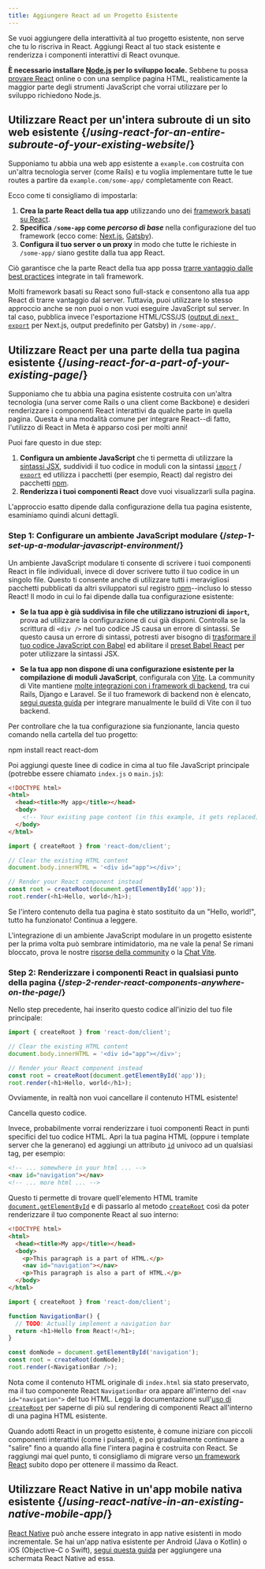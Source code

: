 ```yaml
---
title: Aggiungere React ad un Progetto Esistente
---
```


<Intro>

Se vuoi aggiungere della interattività al tuo progetto esistente, non serve che tu lo riscriva in React. Aggiungi React al tuo stack esistente e renderizza i componenti interattivi di React ovunque.

</Intro>

<Note>

**È necessario installare [Node.js](https://nodejs.org/en/) per lo sviluppo locale.** Sebbene tu possa [provare React](/learn/installation#try-react) online o con una semplice pagina HTML, realisticamente la maggior parte degli strumenti JavaScript che vorrai utilizzare per lo sviluppo richiedono Node.js.

</Note>

## Utilizzare React per un'intera subroute di un sito web esistente {/*using-react-for-an-entire-subroute-of-your-existing-website*/}

Supponiamo tu abbia una web app esistente a `example.com` costruita con un'altra tecnologia server (come Rails) e tu voglia implementare tutte le tue routes a partire da `example.com/some-app/` completamente con React.

Ecco come ti consigliamo di impostarla:

1. **Crea la parte React della tua app** utilizzando uno dei [framework basati su React](/learn/start-a-new-react-project).
2. **Specifica `/some-app` come *percorso di base*** nella configurazione del tuo framework (ecco come: [Next.js](https://nextjs.org/docs/api-reference/next.config.js/basepath), [Gatsby](https://www.gatsbyjs.com/docs/how-to/previews-deploys-hosting/path-prefix/)).
3. **Configura il tuo server o un proxy** in modo che tutte le richieste in `/some-app/` siano gestite dalla tua app React.

Ciò garantisce che la parte React della tua app possa [trarre vantaggio dalle best practices](/learn/start-a-new-react-project#can-i-use-react-without-a-framework) integrate in tali framework.

Molti framework basati su React sono full-stack e consentono alla tua app React di trarre vantaggio dal server. Tuttavia, puoi utilizzare lo stesso approccio anche se non puoi o non vuoi eseguire JavaScript sul server. In tal caso, pubblica invece l'esportazione HTML/CSS/JS ([output di `next export`](https://nextjs.org/docs/advanced-features/static-html-export) per Next.js, output predefinito per Gatsby) in `/some-app/`.

## Utilizzare React per una parte della tua pagina esistente {/*using-react-for-a-part-of-your-existing-page*/}

Supponiamo che tu abbia una pagina esistente costruita con un'altra tecnologia (una server come Rails o una client come Backbone) e desideri renderizzare i componenti React interattivi da qualche parte in quella pagina. Questa è una modalità comune per integrare React--di fatto, l'utilizzo di React in Meta è apparso così per molti anni!

Puoi fare questo in due step:

1. **Configura un ambiente JavaScript** che ti permetta di utilizzare la [sintassi JSX](/learn/writing-markup-with-jsx), suddividi il tuo codice in moduli con la sintassi [`import`](https://developer.mozilla.org/en-US/docs/Web/JavaScript/Reference/Statements/import) / [`export`](https://developer.mozilla.org/en-US/docs/Web/JavaScript/Reference/Statements/export) ed utilizza i pacchetti (per esempio, React) dal registro dei pacchetti [npm](https://www.npmjs.com/).
2. **Renderizza i tuoi componenti React** dove vuoi visualizzarli sulla pagina.

L'approccio esatto dipende dalla configurazione della tua pagina esistente, esaminiamo quindi alcuni dettagli.

### Step 1: Configurare un ambiente JavaScript modulare {/*step-1-set-up-a-modular-javascript-environment*/}

Un ambiente JavaScript modulare ti consente di scrivere i tuoi componenti React in file individuali, invece di dover scrivere tutto il tuo codice in un singolo file. Questo ti consente anche di utilizzare tutti i meravigliosi pacchetti pubblicati da altri sviluppatori sul registro [npm](https://www.npmjs.com/)--incluso lo stesso React! Il modo in cui lo fai dipende dalla tua configurazione esistente:

* **Se la tua app è già suddivisa in file che utilizzano istruzioni di `import`,** prova ad utilizzare la configurazione di cui già disponi. Controlla se la scrittura di `<div />` nel tuo codice JS causa un errore di sintassi. Se questo causa un errore di sintassi, potresti aver bisogno di [trasformare il tuo codice JavaScript con Babel](https://babeljs.io/setup) ed abilitare il [preset Babel React](https://babeljs.io/docs/babel-preset-react) per poter utilizzare la sintassi JSX.

* **Se la tua app non dispone di una configurazione esistente per la compilazione di moduli JavaScript**, configurala con [Vite](https://vitejs.dev/). La community di Vite mantiene [molte integrazioni con i framework di backend](https://github.com/vitejs/awesome-vite#integrations-with-backends), tra cui Rails, Django e Laravel. Se il tuo framework di backend non è elencato, [segui questa guida](https://vitejs.dev/guide/backend-integration.html) per integrare manualmente le build di Vite con il tuo backend.

Per controllare che la tua configurazione sia funzionante, lancia questo comando nella cartella del tuo progetto:

<TerminalBlock>
npm install react react-dom
</TerminalBlock>

Poi aggiungi queste linee di codice in cima al tuo file JavaScript principale (potrebbe essere chiamato `index.js` o `main.js`):

<Sandpack>

```html index.html hidden
<!DOCTYPE html>
<html>
  <head><title>My app</title></head>
  <body>
    <!-- Your existing page content (in this example, it gets replaced) -->
  </body>
</html>
```

```js index.js active
import { createRoot } from 'react-dom/client';

// Clear the existing HTML content
document.body.innerHTML = '<div id="app"></div>';

// Render your React component instead
const root = createRoot(document.getElementById('app'));
root.render(<h1>Hello, world</h1>);
```

</Sandpack>

Se l'intero contenuto della tua pagina è stato sostituito da un "Hello, world!", tutto ha funzionato! Continua a leggere.

<Note>

L'integrazione di un ambiente JavaScript modulare in un progetto esistente per la prima volta può sembrare intimidatorio, ma ne vale la pena! Se rimani bloccato, prova le nostre [risorse della community](/community) o la [Chat Vite](https://chat.vitejs.dev/).

</Note>

### Step 2: Renderizzare i componenti React in qualsiasi punto della pagina {/*step-2-render-react-components-anywhere-on-the-page*/}

Nello step precedente, hai inserito questo codice all'inizio del tuo file principale:

```js
import { createRoot } from 'react-dom/client';

// Clear the existing HTML content
document.body.innerHTML = '<div id="app"></div>';

// Render your React component instead
const root = createRoot(document.getElementById('app'));
root.render(<h1>Hello, world</h1>);
```

Ovviamente, in realtà non vuoi cancellare il contenuto HTML esistente!

Cancella questo codice.

Invece, probabilmente vorrai renderizzare i tuoi componenti React in punti specifici del tuo codice HTML. Apri la tua pagina HTML (oppure i template server che la generano) ed aggiungi un attributo [`id`](https://developer.mozilla.org/en-US/docs/Web/HTML/Global_attributes/id) univoco ad un qualsiasi tag, per esempio:

```html
<!-- ... somewhere in your html ... -->
<nav id="navigation"></nav>
<!-- ... more html ... -->
```

Questo ti permette di trovare quell'elemento HTML tramite [`document.getElementById`](https://developer.mozilla.org/en-US/docs/Web/API/Document/getElementById) e di passarlo al metodo [`createRoot`](/reference/react-dom/client/createRoot) così da poter renderizzare il tuo componente React al suo interno:

<Sandpack>

```html index.html
<!DOCTYPE html>
<html>
  <head><title>My app</title></head>
  <body>
    <p>This paragraph is a part of HTML.</p>
    <nav id="navigation"></nav>
    <p>This paragraph is also a part of HTML.</p>
  </body>
</html>
```

```js index.js active
import { createRoot } from 'react-dom/client';

function NavigationBar() {
  // TODO: Actually implement a navigation bar
  return <h1>Hello from React!</h1>;
}

const domNode = document.getElementById('navigation');
const root = createRoot(domNode);
root.render(<NavigationBar />);
```

</Sandpack>

Nota come il contenuto HTML originale di `index.html` sia stato preservato, ma il tuo componente React `NavigationBar` ora appare all'interno del `<nav id="navigation">` del tuo HTML. Leggi la documentazione sull'[uso di `createRoot`](/reference/react-dom/client/createRoot#rendering-a-page-partially-built-with-react) per saperne di più sul rendering di componenti React all'interno di una pagina HTML esistente.

Quando adotti React in un progetto esistente, è comune iniziare con piccoli componenti interattivi (come i pulsanti), e poi gradualmente continuare a "salire" fino a quando alla fine l'intera pagina è costruita con React. Se raggiungi mai quel punto, ti consigliamo di migrare verso [un framework React](/learn/start-a-new-react-project) subito dopo per ottenere il massimo da React.

## Utilizzare React Native in un'app mobile nativa esistente {/*using-react-native-in-an-existing-native-mobile-app*/}

[React Native](https://reactnative.dev/) può anche essere integrato in app native esistenti in modo incrementale. Se hai un'app nativa esistente per Android (Java o Kotlin) o iOS (Objective-C o Swift), [segui questa guida](https://reactnative.dev/docs/integration-with-existing-apps) per aggiungere una schermata React Native ad essa.
